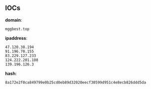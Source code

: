 
## IOCs

__domain__:

```text
mggbest.top
```
__ipaddress__:

```text
47.120.38.194
91.196.70.155
83.229.127.233
124.222.201.108
139.196.126.3
```
__hash__:

```text
8a172e2f0ca849799e0b25cd0eb89d32020eecf30599d951c4e8ecb826ddd5da
```
